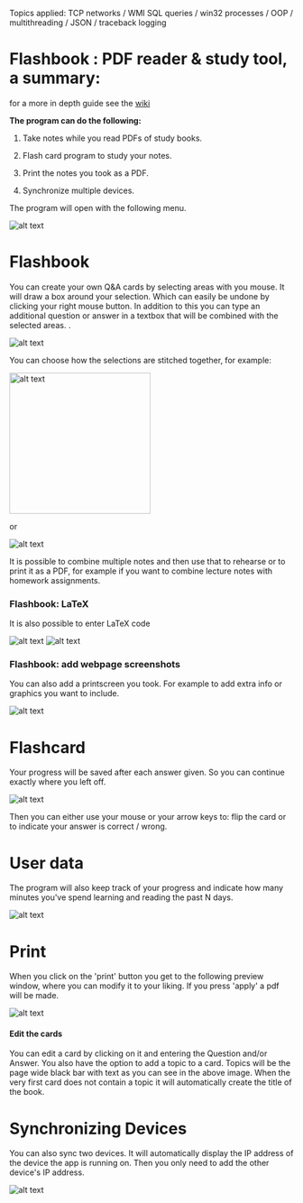 Topics applied: TCP networks / WMI SQL queries / win32 processes / OOP / multithreading / JSON / traceback logging

# Flashbook : PDF reader & study tool, a summary:

for a more in depth guide see the [wiki](https://github.com/AntondeGroot/Flashbook/wiki)

**The program can do the following:**

  1) Take notes while you read PDFs of study books.

  2) Flash card program to study your notes.
  
  3) Print the notes you took as a PDF.
  
  4) Synchronize multiple devices.
  

The program will open with the following menu.

![alt text](https://github.com/AntondeGroot/Flashbook/blob/master/readme%20images/main2.png)
# Flashbook


You can create your own Q&A cards by selecting areas with you mouse. It will draw a box around your selection. Which can easily be undone by clicking your right mouse button. In addition to this you can type an additional question or answer in a textbox that will be combined with the selected areas. .

![alt text](https://github.com/AntondeGroot/Flashbook/blob/master/readme%20images/fb_selection2.png)

You can choose how the selections are stitched together, for example:


<img src="https://github.com/AntondeGroot/Flashbook/blob/master/readme%20images/fb_selection_entered21.png" alt="alt text" width="250" height="">

or

![alt text](https://github.com/AntondeGroot/Flashbook/blob/master/readme%20images/fb_selection_entered22.png)


It is possible to combine multiple notes and then use that to rehearse or to print it as a PDF, for example if you want to combine lecture notes with homework assignments.


### Flashbook: LaTeX
It is also possible to enter LaTeX code 

![alt text](https://github.com/AntondeGroot/Flashbook/blob/master/readme%20images/fb_latex2.png) ![alt text](https://github.com/AntondeGroot/Flashbook/blob/master/readme%20images/fb_latex.png) 

### Flashbook: add webpage screenshots
You can also add a printscreen you took. For example to add extra info or graphics you want to include.

![alt text](https://github.com/AntondeGroot/Flashbook/blob/master/readme%20images/prtscr2.png)

# Flashcard

Your progress will be saved after each answer given. So you can continue exactly where you left off.

![alt text](https://github.com/AntondeGroot/Flashbook/blob/master/readme%20images/fc3.png)

Then you can either use your mouse or your arrow keys to: flip the card or to indicate your answer is correct / wrong.


# User data

The program will also keep track of your progress and indicate how many minutes you've spend learning and reading the past N days. 

![alt text](https://github.com/AntondeGroot/Flashbook/blob/master/readme%20images/statsgraph2.png)

# Print

When you click on the 'print' button you get to the following preview window, where you can modify it to your liking. If you press 'apply' a pdf will be made.

![alt text](https://github.com/AntondeGroot/Flashbook/blob/master/readme%20images/print5.png)

 

#### Edit the cards
You can edit a card by clicking on it and entering the Question and/or Answer. You also have the option to add a topic to a card. Topics will be the page wide black bar with text as you can see in the above image. When the very first card does not contain a topic it will automatically create the title of the book.

# Synchronizing Devices

You can also sync two devices. It will automatically display the IP address of the device the app is running on. Then you only need to add the other device's IP address.


![alt text](https://github.com/AntondeGroot/Flashbook/blob/master/readme%20images/sync_gui2.png)





